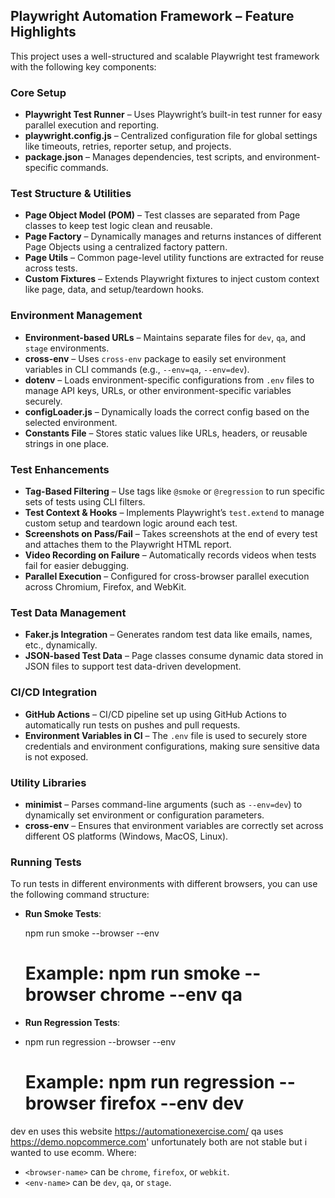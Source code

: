 ##  Playwright Automation Framework – Feature Highlights

This project uses a well-structured and scalable Playwright test framework with the following key components:

### Core Setup

- **Playwright Test Runner** – Uses Playwright’s built-in test runner for easy parallel execution and reporting.
- **playwright.config.js** – Centralized configuration file for global settings like timeouts, retries, reporter setup, and projects.
- **package.json** – Manages dependencies, test scripts, and environment-specific commands.

###  Test Structure & Utilities

- **Page Object Model (POM)** – Test classes are separated from Page classes to keep test logic clean and reusable.
- **Page Factory** – Dynamically manages and returns instances of different Page Objects using a centralized factory pattern.
- **Page Utils** – Common page-level utility functions are extracted for reuse across tests.
- **Custom Fixtures** – Extends Playwright fixtures to inject custom context like page, data, and setup/teardown hooks.

### Environment Management

- **Environment-based URLs** – Maintains separate files for `dev`, `qa`, and `stage` environments.
- **cross-env** – Uses `cross-env` package to easily set environment variables in CLI commands (e.g., `--env=qa`, `--env=dev`).
- **dotenv** – Loads environment-specific configurations from `.env` files to manage API keys, URLs, or other environment-specific variables securely.
- **configLoader.js** – Dynamically loads the correct config based on the selected environment.
- **Constants File** – Stores static values like URLs, headers, or reusable strings in one place.

### Test Enhancements

- **Tag-Based Filtering** – Use tags like `@smoke` or `@regression` to run specific sets of tests using CLI filters.
- **Test Context & Hooks** – Implements Playwright’s `test.extend` to manage custom setup and teardown logic around each test.
- **Screenshots on Pass/Fail** – Takes screenshots at the end of every test and attaches them to the Playwright HTML report.
- **Video Recording on Failure** – Automatically records videos when tests fail for easier debugging.
- **Parallel Execution** – Configured for cross-browser parallel execution across Chromium, Firefox, and WebKit.

###  Test Data Management

- **Faker.js Integration** – Generates random test data like emails, names, etc., dynamically.
- **JSON-based Test Data** – Page classes consume dynamic data stored in JSON files to support test data-driven development.

###  CI/CD Integration

- **GitHub Actions** – CI/CD pipeline set up using GitHub Actions to automatically run tests on pushes and pull requests.
- **Environment Variables in CI** – The `.env` file is used to securely store credentials and environment configurations, making sure sensitive data is not exposed.

###  Utility Libraries

- **minimist** – Parses command-line arguments (such as `--env=dev`) to dynamically set environment or configuration parameters.
- **cross-env** – Ensures that environment variables are correctly set across different OS platforms (Windows, MacOS, Linux).


### Running Tests

To run tests in different environments with different browsers, you can use the following command structure:

- **Run Smoke Tests**:  

  npm run smoke --browser <browser-name> --env <env-name>  
  # Example: npm run smoke --browser chrome --env qa


- **Run Regression Tests**:
- 
  npm run regression --browser <browser-name> --env <env-name>  
  # Example: npm run regression --browser firefox --env dev

 dev en uses this website https://automationexercise.com/
 qa uses https://demo.nopcommerce.com'
 unfortunately both are not stable but i wanted to use ecomm.
Where:
- `<browser-name>` can be `chrome`, `firefox`, or `webkit`.
- `<env-name>` can be `dev`, `qa`, or `stage`.
